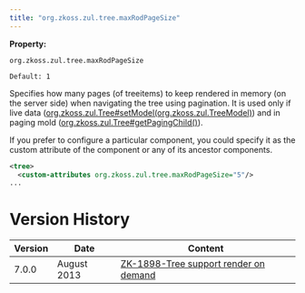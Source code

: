```yaml
---
title: "org.zkoss.zul.tree.maxRodPageSize"
---
```


**Property:**

`org.zkoss.zul.tree.maxRodPageSize`

`Default: 1`

Specifies how many pages (of treeitems) to keep rendered in memory (on
the server side) when navigating the tree using pagination. It is used
only if live data
([org.zkoss.zul.Tree#setModel(org.zkoss.zul.TreeModel)](https://www.zkoss.org/javadoc/latest/zk/org/zkoss/zul/Tree.html#setModel(org.zkoss.zul.TreeModel)))
and in paging mold
([org.zkoss.zul.Tree#getPagingChild()](https://www.zkoss.org/javadoc/latest/zk/org/zkoss/zul/Tree.html#getPagingChild())).

If you prefer to configure a particular component, you could specify it
as the custom attribute of the component or any of its ancestor
components.

```xml
<tree>
  <custom-attributes org.zkoss.zul.tree.maxRodPageSize="5"/>
...
```

# Version History

| Version | Date        | Content                                                                          |
|---------|-------------|----------------------------------------------------------------------------------|
| 7.0.0   | August 2013 | [ZK-1898-Tree support render on demand](http://tracker.zkoss.org/browse/ZK-1898) |
